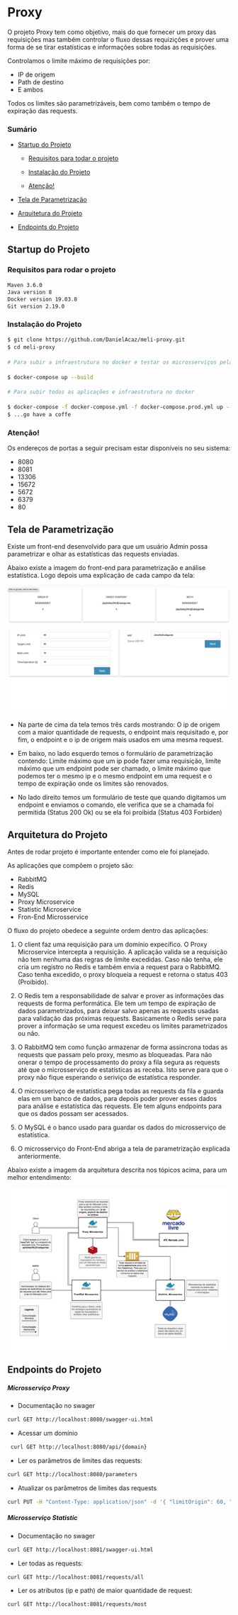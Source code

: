 # Proxy 

O projeto Proxy tem como objetivo, mais do que fornecer um proxy das requisições mas também controlar o fluxo dessas requizições e prover uma forma de 
se tirar estatísticas e informações sobre todas as requisições. 

Controlamos o limíte máximo de requisições por:

* IP de origem
* Path de destino
* E ambos

Todos os limítes são parametrizáveis, bem como também o tempo de expiração 
das requests.

### Sumário

- [Startup do Projeto](#startup-do-Projeto)

    - [Requisitos para todar o projeto](#requisitos-para-todar-o-projeto)

    - [Instalação do Projeto](#instalação-do-projeto)

    - [Atenção!](#atenção)

- [Tela de Parametrização](#tela-de-parametrização)

- [Arquitetura do Projeto](#arquitetura-do-projeto)

- [Endpoints do Projeto](#endpoints-do-projeto)

## Startup do Projeto

### Requisitos para rodar o projeto
````
Maven 3.6.0
Java version 8
Docker version 19.03.8
Git version 2.19.0
````

### Instalação do Projeto

```bash
$ git clone https://github.com/DanielAcaz/meli-proxy.git
$ cd meli-proxy

# Para subir a infraestrutura no docker e testar os microsserviços pela IDE 

$ docker-compose up --build  

# Para subir todas as aplicações e infraestrutura no docker

$ docker-compose -f docker-compose.yml -f docker-compose.prod.yml up --build
$ ...go have a coffe  

```
### Atenção!
Os endereços de portas a seguir precisam estar disponíveis no seu sistema:

* 8080
* 8081
* 13306
* 15672
* 5672
* 6379
* 80

## Tela de Parametrização

Existe um front-end desenvolvido para que um usuário Admin possa parametrizar 
e olhar as estatísticas das requests enviadas.

Abaixo existe a imagem do front-end para parametrização e análise estatística. Logo depois uma 
explicação de cada campo da tela:

<p align="center">
    <img src="./img/front-end.png" alt="Front-end">
</p>  

- Na parte de cima da tela temos três cards mostrando: O ip de origem com a maior quantidade de requests, 
o endpoint mais requisitado e, por fim, o endpoint e o ip de origem mais usados em uma mesma request.

- Em baixo, no lado esquerdo temos o formulário de parametrização contendo: Limite máximo que um ip pode fazer uma requisição,
limíte máximo que um endpoint pode ser chamado, o limite máximo que podemos ter o mesmo ip e o mesmo endpoint em uma request e 
o tempo de expiração onde os limites são renovados.

- No lado direito temos um formulário de teste que quando digitamos um endpoint e enviamos o comando, ele verifica que se 
a chamada foi permitida (Status 200 Ok) ou se ela foi proibida (Status 403 Forbiden)

## Arquitetura do Projeto

Antes de rodar projeto é importante entender como ele foi planejado.

As aplicações que compõem o projeto são:

* RabbitMQ
* Redis
* MySQL
* Proxy Microservice
* Statistic Microservice
* Fron-End Microsservice

O fluxo do projeto obedece a seguinte ordem dentro das aplicações:

1. O client faz uma requisição para um domínio expecífico. O Proxy Microservice 
intercepta a requisição. A aplicação valida se a requisição não tem nenhuma das 
regras de limíte excedidas. Caso não tenha, ele cria um registro no Redis e também envia 
a request para o RabbitMQ. Caso tenha excedido, o proxy bloqueia a request e retorna o 
status 403 (Proibido).

2. O Redis tem a responsabilidade de salvar e prover as informações das requests de 
forma performática. Ele tem um tempo de expiração de dados parametrizados, para deixar 
salvo apenas as requests usadas para validação das próximas requests. Basicamente o Redis 
serve para prover a informação se uma request excedeu os limites parametrizados ou não.

3. O RabbitMQ tem como função armazenar de forma assíncrona todas as requests que 
passam pelo proxy, mesmo as bloqueadas. Para não onerar o tempo de processamento do
proxy a fila segura as requests até que o microsserviço de estatísticas as receba. 
Isto serve para que o proxy não fique esperando o seriviço de estatística responder.

4. O microsserivço de estatística pega todas as requests da fila e guarda elas em um 
banco de dados, para depois poder prover esses dados para análise e estatística das 
requests. Ele tem alguns endpoints para que os dados possam ser acessados.

5. O MySQL é o banco usado para guardar os dados do microsserviço de estatística.

6. O microsserviço do Front-End abriga a tela de parametrização explicada anteriormente.


Abaixo existe a imagem da arquitetura descrita nos tópicos acima, para um melhor entendimento:

<p align="center">
    <img src="./img/meli-proxy.png" alt="Arquitetura">
</p>  

## Endpoints do Projeto

##### Microsserviço Proxy

 - Documentação no swager
 ```bash
 curl GET http://localhost:8080/swagger-ui.html
 ```
 - Acessar um domínio 
 ```bash
  curl GET http://localhost:8080/api/{domain}
  ```
 - Ler os parâmetros de limites das requests:
 ```bash
 curl GET http://localhost:8080/parameters
 ```
 - Atualizar os parâmetros de limites das requests
 ```bash
 curl PUT -H "Content-Type: application/json" -d '{ "limitOrigin": 60, "limitTarget": 30, "limitBoth": 5, "expirationTime": 10 }' http://localhost:8080/parameters 
 ```

 ##### Microsserviço Statistic
 
 - Documentação no swager
  ```bash
  curl GET http://localhost:8081/swagger-ui.html
  ```
  - Ler todas as requests:
  ```bash
  curl GET http://localhost:8081/requests/all
  ```
  
  - Ler os atributos (ip e path) de maior quantidade de request:
```bash
curl GET http://localhost:8081/requests/most
```
